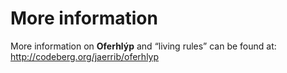 # More information

More information on **Oferhlýp** and “living rules” can be found at: <http://codeberg.org/jaerrib/oferhlyp>